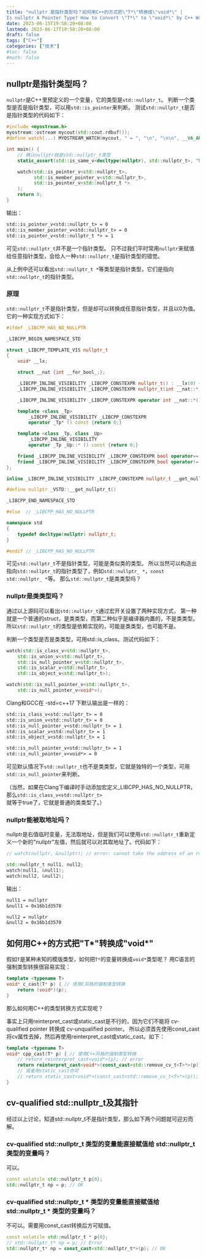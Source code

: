 ```yaml
---
title: "nullptr 是指针类型吗？如何用C++的方式把\"T*\"转换成\"void*\" |
Is nullptr A Pointer Type? How to Convert \"T*\" to \"void*\" by C++ Way"
date: 2023-06-15T19:58:20+08:00
lastmod: 2023-06-17T19:58:20+08:00
draft: false
tags: ["C++"]
categories: ["技术"]
#toc: false
#math: false
---
```


## nullptr是指针类型吗？
`nullptr`是C++里预定义的一个变量，它的类型是`std::nullptr_t`。
判断一个类型是否是指针类型，可以用`std::is_pointer`来判断。
测试`std::nullptr_t`是否是指针类型的代码如下：

```C++
#include <myostream.h>
myostream::ostream mycout(std::cout.rdbuf());
#define watch(...) MYOSTREAM_WATCH(mycout, " = ", "\n", "\n\n", __VA_ARGS__)

int main() {
    // 确认nullptr就是std::nullptr_t类型
    static_assert(std::is_same_v<decltype(nullptr), std::nullptr_t>, "Never happpen");

    watch(std::is_pointer_v<std::nullptr_t>,
          std::is_member_pointer_v<std::nullptr_t>,
          std::is_pointer_v<std::nullptr_t *>
    );
    return 0;
}
```

输出：

```txt
std::is_pointer_v<std::nullptr_t> = 0
std::is_member_pointer_v<std::nullptr_t> = 0
std::is_pointer_v<std::nullptr_t *> = 1
```

可见`std::nullptr_t`并不是一个指针类型。
只不过我们平时常用`nullptr`来赋值给任意指针类型，会给人一种`std::nullptr_t`是指针类型的错觉。

从上例中还可以看出`std::nullptr_t *`等类型是指针类型，它们是指向`std::nullptr_t`的指针类型。


### 原理
`std::nullptr_t`不是指针类型，但是却可以转换成任意指针类型，并且以0为值。
它的一种实现方式如下：

```C++
#ifdef _LIBCPP_HAS_NO_NULLPTR

_LIBCPP_BEGIN_NAMESPACE_STD

struct _LIBCPP_TEMPLATE_VIS nullptr_t
{
    void* __lx;

    struct __nat {int __for_bool_;};

    _LIBCPP_INLINE_VISIBILITY _LIBCPP_CONSTEXPR nullptr_t() : __lx(0) {}
    _LIBCPP_INLINE_VISIBILITY _LIBCPP_CONSTEXPR nullptr_t(int __nat::*) : __lx(0) {}

    _LIBCPP_INLINE_VISIBILITY _LIBCPP_CONSTEXPR operator int __nat::*() const {return 0;}

    template <class _Tp>
        _LIBCPP_INLINE_VISIBILITY _LIBCPP_CONSTEXPR
        operator _Tp* () const {return 0;}

    template <class _Tp, class _Up>
        _LIBCPP_INLINE_VISIBILITY
        operator _Tp _Up::* () const {return 0;}

    friend _LIBCPP_INLINE_VISIBILITY _LIBCPP_CONSTEXPR bool operator==(nullptr_t, nullptr_t) {return true;}
    friend _LIBCPP_INLINE_VISIBILITY _LIBCPP_CONSTEXPR bool operator!=(nullptr_t, nullptr_t) {return false;}
};

inline _LIBCPP_INLINE_VISIBILITY _LIBCPP_CONSTEXPR nullptr_t __get_nullptr_t() {return nullptr_t(0);}

#define nullptr _VSTD::__get_nullptr_t()

_LIBCPP_END_NAMESPACE_STD

#else  // _LIBCPP_HAS_NO_NULLPTR

namespace std
{
    typedef decltype(nullptr) nullptr_t;
}

#endif // _LIBCPP_HAS_NO_NULLPTR
```

可见`std::nullptr_t`不是指针类型，可能是类似类的类型。
所以当然可以构造出指向`std::nullptr_t`的指针类型了，例如`std::nullptr_ *`，`const std::nullptr_ *`等。
那么`std::nullptr_t`是类类型吗？


### nullptr是类类型吗？

通过以上源码可以看出`std::nullptr_t`通过宏开关设置了两种实现方式，
第一种就是一个普通的struct，是类类型，而第二种似乎是编译器内置的，不是类类型。
所以`std::nullptr_t`的类型是依赖实现的，可能是类类型，也可能不是。

判断一个类型是否是类类型，可用std::is_class。测试代码如下：

```C++
watch(std::is_class_v<std::nullptr_t>,
    std::is_union_v<std::nullptr_t>,
    std::is_null_pointer_v<std::nullptr_t>,
    std::is_scalar_v<std::nullptr_t>,
    std::is_object_v<std::nullptr_t>);

watch(std::is_null_pointer_v<std::nullptr_t>,
    std::is_null_pointer_v<void*>);
```

Clang和GCC在 -std=c++17 下默认输出是一样的：

```txt
std::is_class_v<std::nullptr_t> = 0
std::is_union_v<std::nullptr_t> = 0
std::is_null_pointer_v<std::nullptr_t> = 1
std::is_scalar_v<std::nullptr_t> = 1
std::is_object_v<std::nullptr_t> = 1

std::is_null_pointer_v<std::nullptr_t> = 1
std::is_null_pointer_v<void*> = 0
```

可见默认情况下`std::nullptr_t`也不是类类型，它就是独特的一个类型，可用`std::is_null_pointer`来判断。

（当然，如果在Clang下编译时手动添加宏定义_LIBCPP_HAS_NO_NULLPTR，那么`std::is_class_v<std::nullptr_t>`就等于true了，它就是普通的类类型了。）


### nullptr能被取地址吗？
nullptr是右值临时变量，无法取地址，但是我们可以使用`std::nullptr_t`重新定义一个新的"nullptr"左值，然后就可以对其取地址了。代码如下：

```C++
// watch(nullptr, &nullptr); // error: cannot take the address of an rvalue of type 'nullptr_t'

std::nullptr_t null1, null2;
watch(null1, &null1);
watch(null2, &null2);
```

输出：

```txt
null1 = nullptr
&null1 = 0x16b1d3578

null2 = nullptr
&null2 = 0x16b1d3570
```

## 如何用C++的方式把\"T*\"转换成\"void*\"

假如`T`是某种未知的模版类型，如何把`T*`的变量转换成`void*`类型呢？
用C语言的强制类型转换很容易实现：
```C++
template <typename T>
void* c_cast(T* p) { // 使用C风格的强制类型转换
    return (void*)(p);
}
```

那么如何用C++的类型转换方式实现呢？

事实上只用reinterpret_cast或static_cast是不行的，因为它们不能将 cv-qualified pointer 转换成
cv-unqualified pointer。
所以必须首先使用const_cast将cv属性去掉，然后再使用reinterpret_cast或static_cast。如下：

```C++
template <typename T>
void* cpp_cast(T* p) { // 使用C++风格的强制类型转换
    // return reinterpret_cast<void*>(p); // error
    return reinterpret_cast<void*>(const_cast<std::remove_cv_t<T>*>(p)); // OK
    // 或者用static_cast亦可
    // return static_cast<void*>(const_cast<std::remove_cv_t<T>*>(p)); // OK
}
```

## cv-qualified std::nullptr_t及其指针

经过以上讨论，知道std::nullptr_t不是指针类型，那么如下两个问题就可迎刃而解。

### cv-qualified std::nullptr_t 类型的变量能直接赋值给 std::nullptr_t 类型的变量吗？

可以。

```C++
const volatile std::nullptr_t p{0};
std::nullptr_t np = p; // OK
```

### cv-qualified std::nullptr_t * 类型的变量能直接赋值给 std::nullptr_t * 类型的变量吗？

不可以。需要用const_cast转换后方可赋值。

```C++
const volatile std::nullptr_t * p{0};
// std::nullptr_t* np = p; // Error
std::nullptr_t* np = const_cast<std::nullptr_t*>(p); // OK
```

